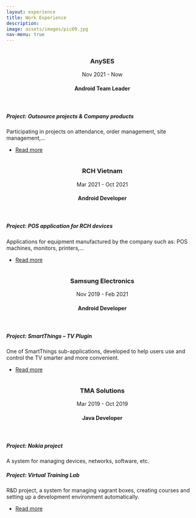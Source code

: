 ```yaml
---
layout: experience
title: Work Experience
description: 
image: assets/images/pic09.jpg
nav-menu: true
---
```


<section id="two" class="spotlights">
	<section>
		<a href="experience/anyses.html" class="image">
			<img src="{% link assets/images/anyses.webp %}" alt="" data-position="center center" />
		</a>
		<div class="content">
			<div class="inner">
				<header class="major">
					<h3>AnySES</h3>Nov 2021 - Now
                    <h4>Android Team Leader</h4>
				</header>
                <h5>Project: Outsource projects & Company products</h5>
				<p>
                    Participating in projects on attendance, order management, site management,...
                </p>
				<ul class="actions">
					<li><a href="experience/anyses.html" class="button">Read more</a></li>
				</ul>
			</div>
		</div>
	</section>
	<section>
		<a href="experience/rch.html" class="image">
			<img src="{% link assets/images/rch.webp %}" alt="" data-position="top center" />
		</a>
		<div class="content">
			<div class="inner">
				<header class="major">
					<h3>RCH Vietnam</h3>Mar 2021 - Oct 2021 
                    <h4>Android Developer</h4>
				</header>
                <h5>Project: POS application for RCH devices</h5>
				<p>
                    Applications for equipment manufactured by the company such as: POS machines, monitors, printers,...
                </p>
				<ul class="actions">
					<li><a href="experience/rch.html" class="button">Read more</a></li>
				</ul>
			</div>
		</div>
	</section>
	<section>
		<a href="experience/samsung.html" class="image">
			<img src="{% link assets/images/samsung.webp %}" alt="" data-position="25% 25%" />
		</a>
		<div class="content">
			<div class="inner">
				<header class="major">
					<h3>Samsung Electronics</h3>Nov 2019 - Feb 2021
                    <h4>Android Developer</h4>
				</header>
                <h5>Project: SmartThings – TV Plugin</h5>
				<p>
                    One of SmartThings sub-applications, developed to help users use and control the TV smarter and more convenient.
                </p>
				<ul class="actions">
					<li><a href="experience/samsung.html" class="button">Read more</a></li>
				</ul>
			</div>
		</div>
	</section>
    <section>
		<a href="experience/tma.html" class="image">
			<img src="{% link assets/images/tma.webp %}" alt="" data-position="25% 25%" />
		</a>
		<div class="content">
			<div class="inner">
				<header class="major">
					<h3>TMA Solutions</h3>Mar 2019 - Oct 2019 
                    <h4>Java Developer</h4>
				</header>
                <h5>Project: Nokia project</h5>
				<p>A system for managing devices, networks, software, etc.</p>
                <h5>Project: Virtual Training Lab</h5>
                <p>
                    R&D project, a system for managing vagrant boxes, creating courses and setting up a development environment automatically.
                </p>
				<ul class="actions">
					<li><a href="experience/tma.html" class="button">Read more</a></li>
				</ul>
			</div>
		</div>
	</section>
</section>